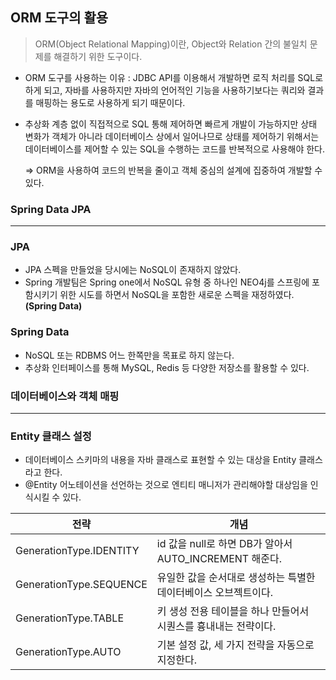 ## ORM 도구의 활용

> ORM(Object Relational Mapping)이란, Object와 Relation 간의 불일치 문제를 해결하기 위한 도구이다.

* ORM 도구를 사용하는 이유 : JDBC API를 이용해서 개발하면 로직 처리를 SQL로 하게 되고, 자바를 사용하지만 자바의 언어적인 기능을 사용하기보다는 쿼리와 결과를 매핑하는 용도로 사용하게 되기 때문이다.

* 추상화 계층 없이 직접적으로 SQL 통해 제어하면 빠르게 개발이 가능하지만 상태 변화가 객체가 아니라 데이터베이스 상에서 일어나므로 상태를 제어하기 위해서는 데이터베이스를 제어할 수 있는 SQL을 수행하는 코드를 반복적으로 사용해야 한다.

  => ORM을 사용하여 코드의 반복을 줄이고 객체 중심의 설계에 집중하여 개발할 수 있다.



### Spring Data JPA

****

### JPA

* JPA 스펙을 만들었을 당시에는 NoSQL이 존재하지 않았다.
* Spring 개발팀은 Spring one에서 NoSQL 유형 중 하나인 NEO4j를 스프링에 포함시키기 위한 시도를 하면서 NoSQL을 포함한 새로운 스펙을 재정하였다. **(Spring Data)**

### Spring Data

* NoSQL 또는 RDBMS 어느 한쪽만을 목표로 하지 않는다.
* 추상화 인터페이스를 통해 MySQL, Redis 등 다양한 저장소를 활용할 수 있다.



### 데이터베이스와 객체 매핑

****

### Entity 클래스 설정

* 데이터베이스 스키마의 내용을 자바 클래스로 표현할 수 있는 대상을 Entity 클래스라고 한다.
* @Entity 어노테이션을 선언하는 것으로 엔티티 매니저가 관리해야할 대상임을 인식시킬 수 있다.

| 전략                    | 개념                                                         |
| ----------------------- | ------------------------------------------------------------ |
| GenerationType.IDENTITY | id 값을 null로 하면 DB가 알아서 AUTO_INCREMENT 해준다.       |
| GenerationType.SEQUENCE | 유일한 값을 순서대로 생성하는 특별한 데이터베이스 오브젝트이다. |
| GenerationType.TABLE    | 키 생성 전용 테이블을 하나 만들어서 시퀀스를 흉내내는 전략이다. |
| GenerationType.AUTO     | 기본 설정 값, 세 가지 전략을 자동으로 지정한다.              |

